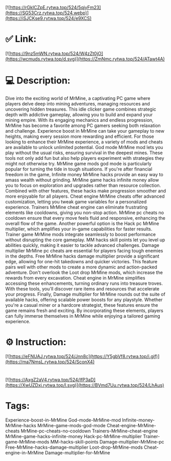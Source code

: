 [![https://rGkICZpE.rytwa.top/524/5qjyFm23](https://SG53Crz.rytwa.top/524.webp)](https://iSJCKse9.rytwa.top/524/e9XCS)
# ✅ Link:
[![https://9nz5mWN.rytwa.top/524/W4zZt0jO](https://wcmuds.rytwa.top/d.svg)](https://ZmNmc.rytwa.top/524/ATawt4A)
# 💻 Description:
Dive into the exciting world of MrMine, a captivating PC game where players delve deep into mining adventures, managing resources and uncovering hidden treasures. This idle clicker game combines strategic depth with addictive gameplay, allowing you to build and expand your mining empire. With its engaging mechanics and endless progression, MrMine has become a favorite among PC gamers seeking both relaxation and challenge. Experience boost in MrMine can take your gameplay to new heights, making every session more rewarding and efficient.
For those looking to enhance their MrMine experience, a variety of mods and cheats are available to unlock unlimited potential. God mode MrMine mod lets you play without the usual risks, ensuring survival in the deepest mines. These tools not only add fun but also help players experiment with strategies they might not otherwise try. MrMine game mods god mode is particularly popular for turning the tide in tough situations.
If you're after financial freedom in the game, Infinite money MrMine hacks provide an easy way to amass wealth without grinding. MrMine game hacks infinite money allow you to focus on exploration and upgrades rather than resource collection. Combined with other features, these hacks make progression smoother and more enjoyable for all players.
Cheat engine MrMine cheats offer advanced customization, letting you tweak game variables for a personalized experience. Trainers MrMine cheat engine can eliminate frustrating elements like cooldowns, giving you non-stop action. MrMine pc cheats no cooldown ensure that every move feels fluid and responsive, enhancing the overall flow of the game.
Another powerful option is the Hack pc MrMine multiplier, which amplifies your in-game capabilities for faster results. Trainer game MrMine mods integrate seamlessly to boost performance without disrupting the core gameplay. MM hacks skill points let you level up abilities quickly, making it easier to tackle advanced challenges.
Damage multiplier MrMine pc cheats are essential for players facing tough enemies in the depths. Free MrMine hacks damage multiplier provide a significant edge, allowing for one-hit takedowns and quicker victories. This feature pairs well with other mods to create a more dynamic and action-packed adventure.
Don't overlook the Loot drop MrMine mods, which increase the rewards from every excavation. Cheat engine in MrMine simplifies accessing these enhancements, turning ordinary runs into treasure troves. With these tools, you'll discover rare items and resources that accelerate your progress.
Finally, Damage multiplier for MrMine rounds out the suite of available hacks, offering scalable power boosts for any playstyle. Whether you're a casual miner or a hardcore strategist, these features ensure the game remains fresh and exciting. By incorporating these elements, players can fully immerse themselves in MrMine while enjoying a tailored gaming experience.

# ⚙️ Instruction:
[![https://eFNUAJ.rytwa.top/524/Jnn8c](https://Y5gbVf8.rytwa.top/i.gif)](https://ma7NmsL.rytwa.top/524/SconX4)
#
[![https://AxgZ2aV4.rytwa.top/524/lfP3aD](https://XwUZDxj.rytwa.top/l.svg)](https://BVmd7Uu.rytwa.top/524/LhAus)
# Tags:
Experience-boost-in-MrMine God-mode-MrMine-mod Infinite-money-MrMine-hacks MrMine-game-mods-god-mode Cheat-engine-MrMine-cheats MrMine-pc-cheats-no-cooldown Trainers-MrMine-cheat-engine MrMine-game-hacks-infinite-money Hack-pc-MrMine-multiplier Trainer-game-MrMine-mods MM-hacks-skill-points Damage-multiplier-MrMine-pc Free-MrMine-hacks-damage-multiplier Loot-drop-MrMine-mods Cheat-engine-in-MrMine Damage-multiplier-for-MrMine





